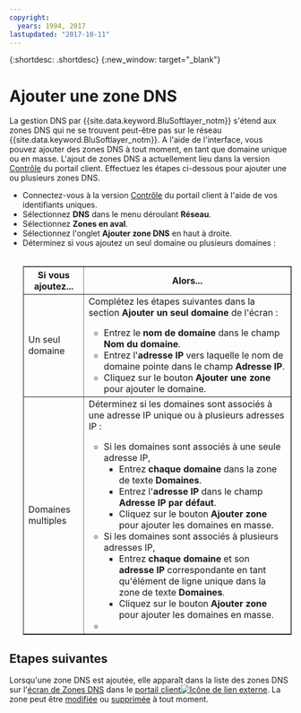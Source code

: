 ```yaml
---
copyright:
  years: 1994, 2017
lastupdated: "2017-10-11"
---
```


{:shortdesc: .shortdesc}
{:new_window: target="_blank"}

# Ajouter une zone DNS 

La gestion DNS par {{site.data.keyword.BluSoftlayer_notm}} s'étend aux zones DNS qui ne se trouvent peut-être pas sur le réseau {{site.data.keyword.BluSoftlayer_notm}}. A l'aide de l'interface, vous pouvez ajouter des zones DNS à tout moment, en tant que domaine unique ou en masse. L'ajout de zones DNS a actuellement lieu dans la version [Contrôle](https://control.softlayer.com/) du portail client. Effectuez les étapes ci-dessous pour ajouter une ou plusieurs zones DNS. 

* Connectez-vous à la version [Contrôle](https://control.softlayer.com/) du portail client à l'aide de vos identifiants uniques.
* Sélectionnez **DNS** dans le menu déroulant **Réseau**.
* Sélectionnez **Zones en aval**.
* Sélectionnez l'onglet **Ajouter zone DNS** en haut à droite.
* Déterminez si vous ajoutez un seul domaine ou plusieurs domaines :<br> <br><table border="1"><tbody><tr><th>Si vous ajoutez...</th><th>Alors...</th></tr><tr><td>Un seul domaine</td><td>Complétez les étapes suivantes dans la section <strong>Ajouter un seul domaine</strong> de l'écran :<br> <ul><li>Entrez le <strong>nom de domaine</strong> dans le champ <strong>Nom du domaine</strong>.</li><li>Entrez l'<strong>adresse IP</strong> vers laquelle le nom de domaine pointe dans le champ <strong>Adresse IP</strong>. </li><li>Cliquez sur le bouton <strong>Ajouter une zone</strong> pour ajouter le domaine. <br> </li></ul></td></tr><tr><td>Domaines multiples</td><td>Déterminez si les domaines sont associés à une adresse IP unique ou à plusieurs adresses IP : <br> <p> </p><p> </p><p> </p><p> </p><ul><li>Si les domaines sont associés à une seule adresse IP,<ul><li>Entrez <strong>chaque domaine</strong> dans la zone de texte <strong>Domaines</strong>. </li><li>Entrez l'<strong>adresse IP</strong> dans le champ <strong>Adresse IP par défaut</strong>. </li><li>Cliquez sur le bouton <strong>Ajouter zone</strong> pour ajouter les domaines en masse.</li></ul></li><li>Si les domaines sont associés à plusieurs adresses IP,<ul><li>Entrez <strong>chaque domaine</strong> et son <strong>adresse IP</strong> correspondante en tant qu'élément de ligne unique dans la zone de texte <strong>Domaines</strong>. </li><li>Cliquez sur le bouton <strong>Ajouter zone</strong> pour ajouter les domaines en masse.</li></ul></li><li> </li></ul></td></tr></tbody></table>

## Etapes suivantes

Lorsqu'une zone DNS est ajoutée, elle apparaît dans la liste des zones DNS sur l'[écran de Zones DNS](access-dns-zones-screen.html) dans le [portail client![Icône de lien externe](../../icons/launch-glyph.svg "Icône de lien externe")](https://control.softlayer.com/). La zone peut être [modifiée](edit-dns-zone-record.html) ou [supprimée](delete-dns-zone.html) à tout moment. 
